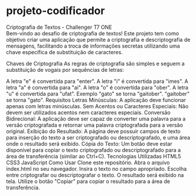 # projeto-codificador
Criptografia de Textos - Challenger T7 ONE
<br>
Bem-vindo ao desafio de criptografia de textos! Este projeto tem como objetivo criar uma aplicação que permite a criptografia e descriptografia de mensagens, facilitando a troca de informações secretas utilizando uma chave específica de substituição de caracteres.

Chaves de Criptografia
As regras de criptografia são simples e seguem a substituição de vogais por sequências de letras:

A letra "e" é convertida para "enter".
A letra "i" é convertida para "imes".
A letra "a" é convertida para "ai".
A letra "o" é convertida para "ober".
A letra "u" é convertida para "ufat".
Exemplo
"gato" se torna "gaitober".
"gaitober" se torna "gato".
Requisitos
Letras Minúsculas: A aplicação deve funcionar apenas com letras minúsculas.
Sem Acentos ou Caracteres Especiais: Não devem ser utilizados acentos nem caracteres especiais.
Conversão Bidirecional: A aplicação deve ser capaz de converter uma palavra para a versão criptografada e retornar uma palavra criptografada para a versão original.
Exibição do Resultado: A página deve possuir campos de texto para inserção do texto a ser criptografado ou descriptografado, e uma área onde o resultado será exibido.
Cópia do Texto: Um botão deve estar disponível para copiar o texto criptografado ou descriptografado para a área de transferência (similar ao Ctrl+C).
Tecnologias Utilizadas
HTML5
CSS3
JavaScript
Como Usar
Clone este repositório.
Abra o arquivo index.html no seu navegador.
Insira o texto no campo apropriado.
Escolha entre criptografar ou descriptografar o texto.
O resultado será exibido na tela.
Utilize o botão "Copiar" para copiar o resultado para a área de transferência.